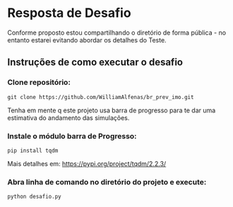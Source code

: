 # Resposta de Desafio
Conforme proposto estou compartilhando o diretório de forma pública - no entanto estarei evitando abordar os detalhes do Teste.

## Instruções de como executar o desafio

### Clone repositório:
    git clone https://github.com/WilliamAlfenas/br_prev_imo.git

Tenha em mente q este projeto usa barra de progresso para te dar uma estimativa do andamento das simulações.
### Instale o módulo barra de Progresso:
    pip install tqdm

Mais detalhes em: https://pypi.org/project/tqdm/2.2.3/

### Abra linha de comando no diretório do projeto e execute:
    python desafio.py
